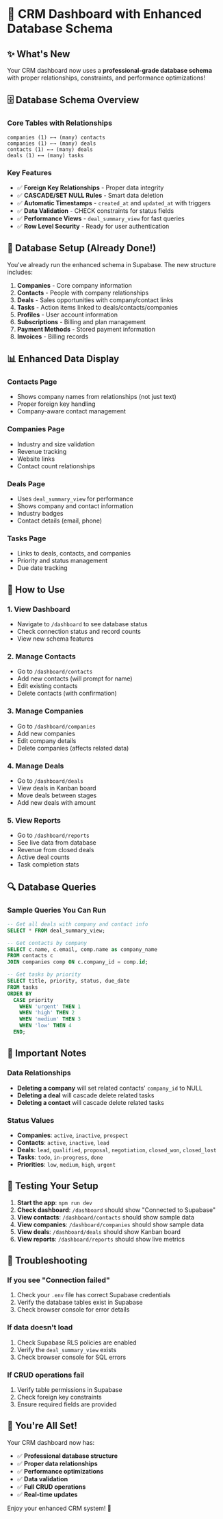 # 🚀 CRM Dashboard with Enhanced Database Schema

## ✨ **What's New**

Your CRM dashboard now uses a **professional-grade database schema** with proper relationships, constraints, and performance optimizations!

## 🗄️ **Database Schema Overview**

### **Core Tables with Relationships**

```
companies (1) ←→ (many) contacts
companies (1) ←→ (many) deals  
contacts (1) ←→ (many) deals
deals (1) ←→ (many) tasks
```

### **Key Features**

- ✅ **Foreign Key Relationships** - Proper data integrity
- ✅ **CASCADE/SET NULL Rules** - Smart data deletion
- ✅ **Automatic Timestamps** - `created_at` and `updated_at` with triggers
- ✅ **Data Validation** - CHECK constraints for status fields
- ✅ **Performance Views** - `deal_summary_view` for fast queries
- ✅ **Row Level Security** - Ready for user authentication

## 🔧 **Database Setup (Already Done!)**

You've already run the enhanced schema in Supabase. The new structure includes:

1. **Companies** - Core company information
2. **Contacts** - People with company relationships
3. **Deals** - Sales opportunities with company/contact links
4. **Tasks** - Action items linked to deals/contacts/companies
5. **Profiles** - User account information
6. **Subscriptions** - Billing and plan management
7. **Payment Methods** - Stored payment information
8. **Invoices** - Billing records

## 📊 **Enhanced Data Display**

### **Contacts Page**
- Shows company names from relationships (not just text)
- Proper foreign key handling
- Company-aware contact management

### **Companies Page**
- Industry and size validation
- Revenue tracking
- Website links
- Contact count relationships

### **Deals Page**
- Uses `deal_summary_view` for performance
- Shows company and contact information
- Industry badges
- Contact details (email, phone)

### **Tasks Page**
- Links to deals, contacts, and companies
- Priority and status management
- Due date tracking

## 🎯 **How to Use**

### **1. View Dashboard**
- Navigate to `/dashboard` to see database status
- Check connection status and record counts
- View new schema features

### **2. Manage Contacts**
- Go to `/dashboard/contacts`
- Add new contacts (will prompt for name)
- Edit existing contacts
- Delete contacts (with confirmation)

### **3. Manage Companies**
- Go to `/dashboard/companies`
- Add new companies
- Edit company details
- Delete companies (affects related data)

### **4. Manage Deals**
- Go to `/dashboard/deals`
- View deals in Kanban board
- Move deals between stages
- Add new deals with amount

### **5. View Reports**
- Go to `/dashboard/reports`
- See live data from database
- Revenue from closed deals
- Active deal counts
- Task completion stats

## 🔍 **Database Queries**

### **Sample Queries You Can Run**

```sql
-- Get all deals with company and contact info
SELECT * FROM deal_summary_view;

-- Get contacts by company
SELECT c.name, c.email, comp.name as company_name
FROM contacts c
JOIN companies comp ON c.company_id = comp.id;

-- Get tasks by priority
SELECT title, priority, status, due_date
FROM tasks
ORDER BY 
  CASE priority 
    WHEN 'urgent' THEN 1 
    WHEN 'high' THEN 2 
    WHEN 'medium' THEN 3 
    WHEN 'low' THEN 4 
  END;
```

## 🚨 **Important Notes**

### **Data Relationships**
- **Deleting a company** will set related contacts' `company_id` to NULL
- **Deleting a deal** will cascade delete related tasks
- **Deleting a contact** will cascade delete related tasks

### **Status Values**
- **Companies**: `active`, `inactive`, `prospect`
- **Contacts**: `active`, `inactive`, `lead`
- **Deals**: `lead`, `qualified`, `proposal`, `negotiation`, `closed_won`, `closed_lost`
- **Tasks**: `todo`, `in-progress`, `done`
- **Priorities**: `low`, `medium`, `high`, `urgent`

## 🧪 **Testing Your Setup**

1. **Start the app**: `npm run dev`
2. **Check dashboard**: `/dashboard` should show "Connected to Supabase"
3. **View contacts**: `/dashboard/contacts` should show sample data
4. **View companies**: `/dashboard/companies` should show sample data
5. **View deals**: `/dashboard/deals` should show Kanban board
6. **View reports**: `/dashboard/reports` should show live metrics

## 🔧 **Troubleshooting**

### **If you see "Connection failed"**
1. Check your `.env` file has correct Supabase credentials
2. Verify the database tables exist in Supabase
3. Check browser console for error details

### **If data doesn't load**
1. Check Supabase RLS policies are enabled
2. Verify the `deal_summary_view` exists
3. Check browser console for SQL errors

### **If CRUD operations fail**
1. Verify table permissions in Supabase
2. Check foreign key constraints
3. Ensure required fields are provided

## 🎉 **You're All Set!**

Your CRM dashboard now has:
- ✅ **Professional database structure**
- ✅ **Proper data relationships**
- ✅ **Performance optimizations**
- ✅ **Data validation**
- ✅ **Full CRUD operations**
- ✅ **Real-time updates**

Enjoy your enhanced CRM system! 🚀

